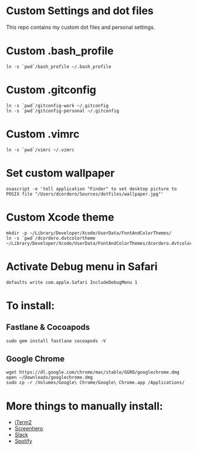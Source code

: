 # Custom Settings and dot files

This repo contains my custom dot files and personal settings.

# Custom .bash_profile
```
ln -s `pwd`/bash_profile ~/.bash_profile
```

# Custom .gitconfig
```
ln -s `pwd`/gitconfig-work ~/.gitconfig
ln -s `pwd`/gitconfig-personal ~/.gitconfig
```

# Custom .vimrc
```
ln -s `pwd`/vimrc ~/.vimrc
```

# Set custom wallpaper
```
osascript -e 'tell application "Finder" to set desktop picture to POSIX file "/Users/dcordero/Sources/dotFiles/wallpaper.jpg"'
```

# Custom Xcode theme
```
mkdir -p ~/Library/Developer/Xcode/UserData/FontAndColorThemes/
ln -s `pwd`/dcordero.dvtcolortheme ~/Library/Developer/Xcode/UserData/FontAndColorThemes/dcordero.dvtcolortheme
```

# Activate Debug menu in Safari
```
defaults write com.apple.Safari IncludeDebugMenu 1
```

# To install:

## Fastlane & Cocoapods
```
sudo gem install fastlane cocoapods -V
```

## Google Chrome
```
wget https://dl.google.com/chrome/mac/stable/GGRO/googlechrome.dmg
open ~/Downloads/googlechrome.dmg
sudo cp -r /Volumes/Google\ Chrome/Google\ Chrome.app /Applications/
```

# More things to manually install:

* [iTerm2](https://www.iterm2.com)
* [Screenhero](https://screenhero.com)
* [Slack](https://slack.com) 
* [Spotify](https://www.spotify.com)
